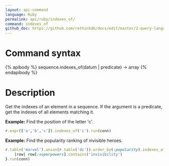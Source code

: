 ```yaml
---
layout: api-command 
language: Ruby
permalink: api/ruby/indexes_of/
command: indexes_of
github_doc: https://github.com/rethinkdb/docs/edit/master/2-query-language/api/ruby/transformations/indexes_of.md
---
```


# Command syntax #

{% apibody %}
sequence.indexes_of(datum | predicate) &rarr; array
{% endapibody %}

# Description #

Get the indexes of an element in a sequence. If the argument is a predicate, get the indexes of all elements matching it.

__Example:__ Find the position of the letter 'c'.

```rb
r.expr(['a','b','c']).indexes_of('c').run(conn)
```


__Example:__ Find the popularity ranking of invisible heroes.

```rb
r.table('marvel').union(r.table('dc')).order_by(:popularity).indexes_of{
    |row| row[:superpowers].contains('invisibility')
}.run(conn)
```

